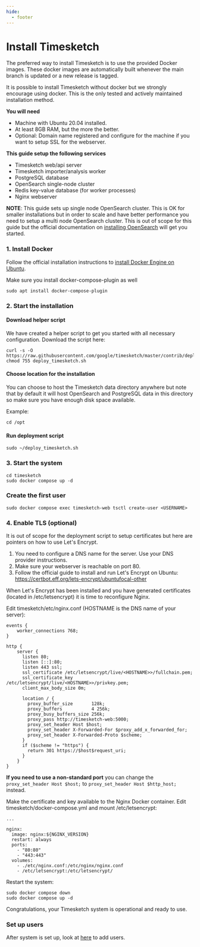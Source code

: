 ```yaml
---
hide:
  - footer
---
```

# Install Timesketch

The preferred way to install Timesketch is to use the provided Docker images. These docker images are automatically built whenever the main branch is updated or a new release is tagged.

It is possible to install Timesketch without docker but we strongly encourage using docker. This is the only tested and actively maintained installation method.

**You will need**

- Machine with Ubuntu 20.04 installed.
- At least 8GB RAM, but the more the better.
- Optional: Domain name registered and configure for the machine if you want to setup SSL for the webserver.

**This guide setup the following services**

- Timesketch web/api server
- Timesketch importer/analysis worker
- PostgreSQL database
- OpenSearch single-node cluster
- Redis key-value database (for worker processes)
- Nginx webserver

**NOTE**: This guide sets up single node OpenSearch cluster. This is OK for smaller installations but in order to scale and have better performance you need to setup a multi node OpenSearch cluster. This is out of scope for this guide but the official documentation on [installing OpenSearch](https://opensearch.org/docs/latest/opensearch/install/index/) will get you started.

### 1. Install Docker

Follow the official installation instructions to [install Docker Engine on Ubuntu](https://docs.docker.com/engine/install/ubuntu/).

Make sure you install docker-compose-plugin as well

```shell
sudo apt install docker-compose-plugin
```

### 2. Start the installation

#### Download helper script

We have created a helper script to get you started with all necessary configuration.
Download the script here:

```shell
curl -s -O https://raw.githubusercontent.com/google/timesketch/master/contrib/deploy_timesketch.sh
chmod 755 deploy_timesketch.sh
```

#### Choose location for the installation

You can choose to host the Timesketch data directory anywhere but note that by default it will host OpenSearch and PostgreSQL data in this directory so make sure you have enough disk space available.

Example:

```shell
cd /opt
```

#### Run deployment script

```shell
sudo ~/deploy_timesketch.sh
```

### 3. Start the system

```shell
cd timesketch
sudo docker compose up -d
```

### Create the first user

```shell
sudo docker compose exec timesketch-web tsctl create-user <USERNAME>
```

### 4. Enable TLS (optional)

It is out of scope for the deployment script to setup certificates but here are pointers on how to use Let's Encrypt.

1. You need to configure a DNS name for the server. Use your DNS provider instructions.
2. Make sure your webserver is reachable on port 80.
3. Follow the official guide to install and run Let's Encrypt on Ubuntu:
   https://certbot.eff.org/lets-encrypt/ubuntufocal-other

When Let's Encrypt has been installed and you have generated certificates (located in /etc/letsencrypt) it is time to reconfigure Nginx.

Edit timesketch/etc/nginx.conf (HOSTNAME is the DNS name of your server):

```
events {
    worker_connections 768;
}

http {
    server {
      listen 80;
      listen [::]:80;
      listen 443 ssl;
      ssl_certificate /etc/letsencrypt/live/<HOSTNAME>>/fullchain.pem;
      ssl_certificate_key /etc/letsencrypt/live/<HOSTNAME>>/privkey.pem;
      client_max_body_size 0m;

      location / {
        proxy_buffer_size       128k;
        proxy_buffers           4 256k;
        proxy_busy_buffers_size 256k;
        proxy_pass http://timesketch-web:5000;
        proxy_set_header Host $host;
        proxy_set_header X-Forwarded-For $proxy_add_x_forwarded_for;
        proxy_set_header X-Forwarded-Proto $scheme;
      }
      if ($scheme != "https") {
        return 301 https://$host$request_uri;
      }
    }
}
```
**If you need to use a non-standard port** you can change the `proxy_set_header Host $host;` to `proxy_set_header Host $http_host;` instead.


Make the certificate and key available to the Nginx Docker container. Edit timesketch/docker-compose.yml and mount /etc/letsencrypt:

```
...

nginx:
  image: nginx:${NGINX_VERSION}
  restart: always
  ports:
    - "80:80"
    - "443:443"
  volumes:
    - ./etc/nginx.conf:/etc/nginx/nginx.conf
    - /etc/letsencrypt:/etc/letsencrypt/
```

Restart the system:

```shell
sudo docker compose down
sudo docker compose up -d
```

Congratulations, your Timesketch system is operational and ready to use.

### Set up users

After system is set up, look at [here](/guides/admin/admin-cli/) to add users.
